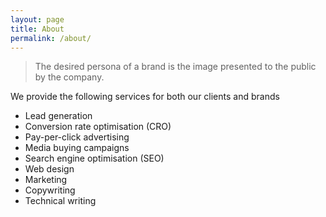 ```yaml
---
layout: page
title: About
permalink: /about/
---
```


>The desired persona of a brand is the image presented to the public by the company.

We provide the following services for both our clients and brands
- Lead generation
- Conversion rate optimisation (CRO)
- Pay-per-click advertising
- Media buying campaigns
- Search engine optimisation (SEO)
- Web design
- Marketing
- Copywriting
- Technical writing